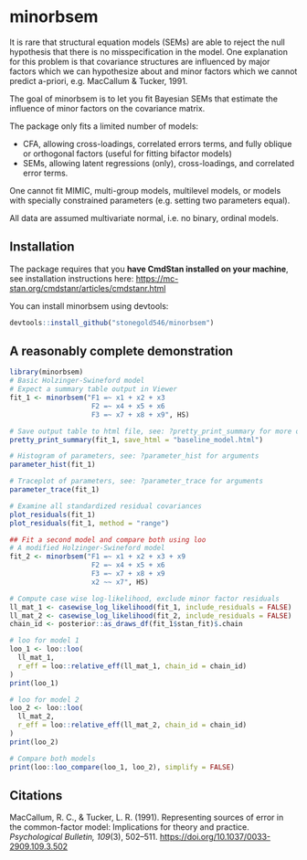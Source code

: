 
# minorbsem

<!-- badges: start -->
<!-- badges: end -->

It is rare that structural equation models (SEMs) are able to reject the null
hypothesis that there is no misspecification in the model. One explanation for
this problem is that covariance structures are influenced by major factors which
we can hypothesize about and minor factors which we cannot predict a-priori,
e.g. MacCallum & Tucker, 1991.

The goal of minorbsem is to let you fit Bayesian SEMs that estimate the
influence of minor factors on the covariance matrix.

The package only fits a limited number of models:

- CFA, allowing cross-loadings, correlated errors terms, and fully
oblique or orthogonal factors (useful for fitting bifactor models)
- SEMs, allowing latent regressions (only), cross-loadings, and correlated error
terms.

One cannot fit MIMIC, multi-group models, multilevel models, or models with
specially constrained parameters (e.g. setting two parameters equal).

All data are assumed multivariate normal, i.e. no binary, ordinal models.
    
## Installation

The package requires that you **have CmdStan installed on your machine**,
see installation instructions here: https://mc-stan.org/cmdstanr/articles/cmdstanr.html

You can install minorbsem using devtools:

``` r
devtools::install_github("stonegold546/minorbsem")
```

## A reasonably complete demonstration

``` r
library(minorbsem)
# Basic Holzinger-Swineford model
# Expect a summary table output in Viewer
fit_1 <- minorbsem("F1 =~ x1 + x2 + x3
                    F2 =~ x4 + x5 + x6
                    F3 =~ x7 + x8 + x9", HS)

# Save output table to html file, see: ?pretty_print_summary for more options
pretty_print_summary(fit_1, save_html = "baseline_model.html")

# Histogram of parameters, see: ?parameter_hist for arguments
parameter_hist(fit_1)

# Traceplot of parameters, see: ?parameter_trace for arguments
parameter_trace(fit_1)

# Examine all standardized residual covariances
plot_residuals(fit_1)
plot_residuals(fit_1, method = "range")

## Fit a second model and compare both using loo
# A modified Holzinger-Swineford model
fit_2 <- minorbsem("F1 =~ x1 + x2 + x3 + x9
                    F2 =~ x4 + x5 + x6
                    F3 =~ x7 + x8 + x9
                    x2 ~~ x7", HS)

# Compute case wise log-likelihood, exclude minor factor residuals
ll_mat_1 <- casewise_log_likelihood(fit_1, include_residuals = FALSE)
ll_mat_2 <- casewise_log_likelihood(fit_2, include_residuals = FALSE)
chain_id <- posterior::as_draws_df(fit_1$stan_fit)$.chain

# loo for model 1
loo_1 <- loo::loo(
  ll_mat_1,
  r_eff = loo::relative_eff(ll_mat_1, chain_id = chain_id)
)
print(loo_1)

# loo for model 2
loo_2 <- loo::loo(
  ll_mat_2,
  r_eff = loo::relative_eff(ll_mat_2, chain_id = chain_id)
)
print(loo_2)

# Compare both models
print(loo::loo_compare(loo_1, loo_2), simplify = FALSE)
```

## Citations

MacCallum, R. C., & Tucker, L. R. (1991). Representing sources of error in the common-factor model: Implications for theory and practice. _Psychological Bulletin, 109_(3), 502–511. https://doi.org/10.1037/0033-2909.109.3.502
